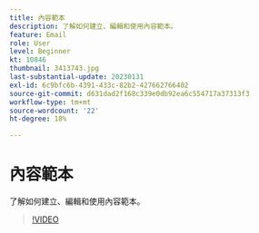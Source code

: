 ```yaml
---
title: 內容範本
description: 了解如何建立、編輯和使用內容範本。
feature: Email
role: User
level: Beginner
kt: 10846
thumbnail: 3413743.jpg
last-substantial-update: 20230131
exl-id: 6c9bfc6b-4391-433c-82b2-427662766402
source-git-commit: d631dad2f168c339e0db92ea6c554717a37313f3
workflow-type: tm+mt
source-wordcount: '22'
ht-degree: 18%

---
```


# 內容範本

了解如何建立、編輯和使用內容範本。

>[!VIDEO](https://video.tv.adobe.com/v/3413743?quality=12&learn=on)
